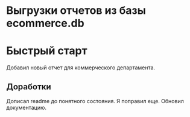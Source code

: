 # Выгрузки отчетов из базы ecommerce.db

# Быстрый старт
Добавил новый отчет для коммерческого департамента.

## Доработки
Дописал readme до понятного состояния. Я поправил еще.
Обновил документацию.